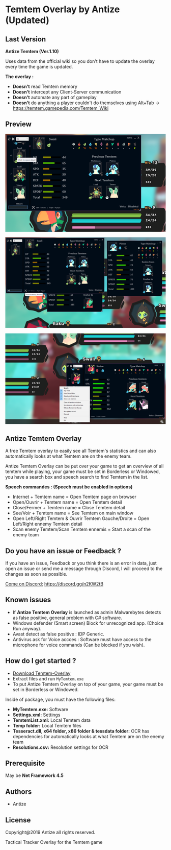 
# Temtem Overlay by Antize (Updated)

## Last Version
**Antize Temtem (Ver.1.10)** 

Uses data from the official wiki so you don't have to update the overlay every time the game is updated.

**The overlay :**
- **Doesn't** read Temtem memory
- **Doesn't** intercept any Client-Server communication
- **Doesn't** automate any part of gameplay
- **Doesn't** do anything a player couldn't do themselves using Alt+Tab -> https://temtem.gamepedia.com/Temtem_Wiki

## Preview
![Preview](Preview/Exemple01.png)

![Preview](Preview/Exemple03.png)

![Preview](Preview/Exemple04.png)

## Antize Temtem Overlay
A free Temtem overlay to easily see all Temtem's statistics and can also automatically looks at what Temtem are on the enemy team.

Antize Temtem Overlay can be put over your game to get an overview of all temtem while playing, your game must be set in Borderless or Windowed, you have a search box and speech search to find Temtem in the list.

**Speech commandes : (Speech must be enabled in options)**
  - Internet + Temtem name = Open Temtem page on browser  
  - Open/Ouvrir + Temtem name = Open Temtem detail  
  - Close/Fermer + Temtem name = Close Temtem detail  
  - See/Voir + Temtem name = See Temtem on main window  
  - Open Left/Right Temtem & Ouvrir Temtem Gauche/Droite = Open Left/Right ennemy Temtem detail
  - Scan enemy Temtem/Scan Temtem ennemis = Start a scan of the enemy team

## Do you have an issue or Feedback ?
If you have an issue, Feedback or you think there is an error in data, just open an issue or send me a message through Discord, I will proceed to the changes as soon as possible.

[Come on Discord:](https://discord.gg/n2KW2tB) https://discord.gg/n2KW2tB

## Known issues
- If **Antize Temtem Overlay** is launched as admin Malwarebytes detects as false positive, general problem with C# software.
- Windows defender (Smart screen) Block for unrecognized app. (Choice Run anyway).
- Avast detect as false positive : IDP Generic.
- Antivirus ask for Voice accces : Software must have access to the microphone for voice commands (Can be blocked if you wish).

## How do I get started ?
  -  [Download Temtem-Overlay](https://github.com/Antize/MyTemtem/releases/)  
  -  Extract files and run `MyTemtem.exe`
  -  To put Antize Temtem Overlay on top of your game, your game must be set in Borderless or Windowed.

Inside of package, you must have the following files:
- **MyTemtem.exe:** Software
- **Settings.xml:** Settings
- **TemtemList.xml:** Local Temtem data
- **Temp folder:** Local Temtem files
- **Tesseract.dll, x64 folder, x86 folder & tessdata folder:** OCR has dependencies for automatically looks at what Temtem are on the enemy team
- **Resolutions.csv:** Resolution settings for OCR

## Prerequisite
May be **Net Framework 4.5**

## Authors
- Antize

## License
Copyright@2019 Antize all rights reserved.
 
Tactical Tracker Overlay for the Temtem game
